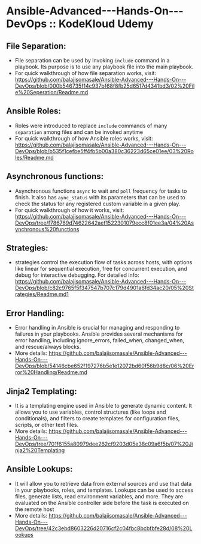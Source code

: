 # Ansible-Advanced---Hands-On---DevOps :: KodeKloud Udemy

## File Separation:
- File separation can be used by invoking `include` command in a playbook. Its purpose is to use any playbook file into the main playbook.
- For quick walkthrough of how file separation works, visit: https://github.com/balajisomasale/Ansible-Advanced---Hands-On---DevOps/blob/000b546735f14c937bf68f8fb25d6517d4341bd3/02%20File%20Seperation/Readme.md

## Ansible Roles:
- Roles were introduced to replace `include` commands of many `separation` among files and can be invoked anytime
- For quick walkthrough of how Ansible roles works, visit: https://github.com/balajisomasale/Ansible-Advanced---Hands-On---DevOps/blob/b535f1cefbe5ff4fb5b00a380c36223d65ce01ee/03%20Roles/Readme.md
  
## Asynchronous functions:
- Asynchronous functions `async` to wait and `poll` frequency for tasks to finish. It also has `aync_status` with its parameters that can be used to check the status for any registered custom variable in a given play.
- For quick walkthrough of how it works, visit: https://github.com/balajisomasale/Ansible-Advanced---Hands-On---DevOps/tree/f786769d74622642aef1522301079ecc8f01ee3a/04%20Asynchronous%20functions

## Strategies:
- strategies control the execution flow of tasks across hosts, with options like linear for sequential execution, free for concurrent execution, and debug for interactive debugging.
For detailed info: https://github.com/balajisomasale/Ansible-Advanced---Hands-On---DevOps/blob/c82c9765f5f347547b707c179d4901a6fd34ac20/05%20Strategies/Readme.md1

## Error Handling:
- Error handling in Ansible is crucial for managing and responding to failures in your playbooks. Ansible provides several mechanisms for error handling, including ignore_errors, failed_when, changed_when, and rescue/always blocks.
- More details: https://github.com/balajisomasale/Ansible-Advanced---Hands-On---DevOps/blob/54146cbe652f197276b5e1e12072bd60f56b9d8c/06%20Error%20Handling/Readme.md

## Jinja2 Templating:
- It is a templating engine used in Ansible to generate dynamic content. It allows you to use variables, control structures (like loops and conditionals), and filters to create templates for configuration files, scripts, or other text files.
- More details: https://github.com/balajisomasale/Ansible-Advanced---Hands-On---DevOps/tree/701f6155a80979dee262cf9203d05e38c09a6f5b/07%20Jinja2%20Templating

## Ansible Lookups:
- It will allow you to retrieve data from external sources and use that data in your playbooks, roles, and templates. Lookups can be used to access files, generate lists, read environment variables, and more. They are evaluated on the Ansible controller side before the task is executed on the remote host
- More details: https://github.com/balajisomasale/Ansible-Advanced---Hands-On---DevOps/tree/42c3ebd8603226d20716cf2c04fbc8bcbfbfe28d/08%20Lookups




